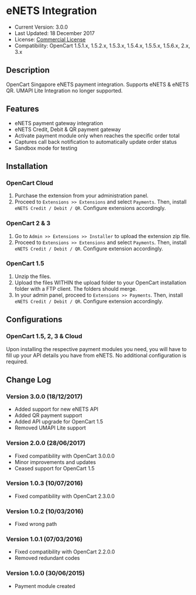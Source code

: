 # eNETS Integration

* Current Version: 3.0.0
* Last Updated: 18 December 2017
* License: [Commercial License][1]
* Compatibility: OpenCart 1.5.1.x, 1.5.2.x, 1.5.3.x, 1.5.4.x, 1.5.5.x, 1.5.6.x, 2.x, 3.x


[1]: https://www.marketinsg.com/usage-license

## Description

OpenCart Singapore eNETS payment integration. Supports eNETS & eNETS QR. UMAPI Lite Integration no longer supported.

## Features

* eNETS payment gateway integration
* eNETS Credit, Debit & QR payment gateway
* Activate payment module only when reaches the specific order total
* Captures call back notification to automatically update order status
* Sandbox mode for testing

## Installation

### OpenCart Cloud

1. Purchase the extension from your administration panel.
2. Proceed to `Extensions >> Extensions` and select `Payments`. Then, install `eNETS Credit / Debit / QR`. Configure extensions accordingly.

### OpenCart 2 & 3

1. Go to `Admin >> Extensions >> Installer` to upload the extension zip file.
2. Proceed to `Extensions >> Extensions` and select `Payments`. Then, install `eNETS Credit / Debit / QR`. Configure extension accordingly.

### OpenCart 1.5

1. Unzip the files.
2. Upload the files WITHIN the upload folder to your OpenCart installation folder with a FTP client. The folders should merge.
3. In your admin panel, proceed to `Extensions >> Payments`. Then, install `eNETS Credit / Debit / QR`. Configure extension accordingly.

## Configurations

### OpenCart 1.5, 2, 3 & Cloud

Upon installing the respective payment modules you need, you will have to fill up your API details you have from eNETS. No additional configuration is required.

## Change Log

### Version 3.0.0 (18/12/2017)
* Added support for new eNETS API
* Added QR payment support
* Added API upgrade for OpenCart 1.5
* Removed UMAPI Lite support
### Version 2.0.0 (28/06/2017)
* Fixed compatibility with OpenCart 3.0.0.0
* Minor improvements and updates
* Ceased support for OpenCart 1.5
### Version 1.0.3 (10/07/2016)
* Fixed compatibility with OpenCart 2.3.0.0
### Version 1.0.2 (10/03/2016)
* Fixed wrong path
### Version 1.0.1 (07/03/2016)
* Fixed compatibility with OpenCart 2.2.0.0
* Removed redundant codes
### Version 1.0.0 (30/06/2015)
* Payment module created